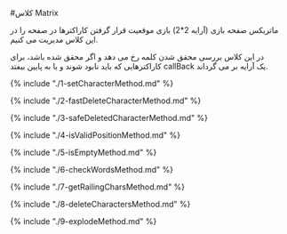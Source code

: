 #کلاس Matrix

ماتریکس صفحه بازی (آرایه 2\*2) بازی موقعیت قرار گرفتن کاراکترها در صفحه را در این کلاس مدیریت می کنیم.

در این کلاس بررسی محقق شدن کلمه رخ می دهد و اگر محقق شده باشد، برای کاراکترهایی که باید نابود شوند و یا به پایین بیفتد callBack یک آرایه بر می گرداند.

{% include "./1-setCharacterMethod.md" %}

{% include "./2-fastDeleteCharacterMethod.md" %}

{% include "./3-safeDeletedCharacterMethod.md" %}

{% include "./4-isValidPositionMethod.md" %}

{% include "./5-isEmptyMethod.md" %}

{% include "./6-checkWordsMethod.md" %}

{% include "./7-getRailingCharsMethod.md" %}

{% include "./8-deleteCharactersMethod.md" %}

{% include "./9-explodeMethod.md" %}
